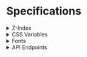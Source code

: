 # Specifications

<details>
<summary>Z-Index</summary>
<div>

| Z-Index | Entity | Path |
| --: | --- | --- |
| 2048 | noscript | [`layout.scss>noscript`](/src/lib/stylesheets/layout.scss) |
| 1031 | nprogress { bar, spinner }  | [`/node_modules/nprogress/nprogress.css>#nprogress .bar`](/node_modules/nprogress/nprogress.css), [`/node_modules/nprogress/nprogress.css>#nprogress .spinner`](/node_modules/nprogress/nprogress.css) |
| 132 | header skip btn | [`header.scss>.skip-btn`](/src/lib/stylesheets/header/header.scss) |
| 129 | header logo | [`header.scss>.header-logo img`](/src/lib/stylesheets/header/header.scss) |
| 128 | header title | [`header.scss>.header-logo::after`](/src/lib/stylesheets/header/header.scss) |
| 127 | header, header bg | [`header.scss>header, .header-bg`](/src/lib/stylesheets/header/header.scss) |
| 126 | footer | [`footer.scss>footer`](/src/lib/stylesheets/footer.scss) |
| 42 | sharing dropdown menu | [`share_button.scss>ul &.menu`](/src/lib/stylesheets/blog/share_button.scss) |
| -1 | bg wallpaper | [`style.scss>html &::before`](/src/lib/stylesheets/style.scss) |
| -1 | unconfirmed fixed element | [`layout.scss>#bg`](/src/lib/stylesheets/layout.scss) |

---

</div>
</details>

<details>
<summary>CSS Variables</summary>
<div>

| Name | Description | Usable area |
| --: | --- | --- |
| `--max-vh001` | viewport max height ever * 0.01 (realtime update) | all |
| `--rt-vh001` | viewport height ever * 0.01 (realtime update) | all |

---

</div>
</details>

<details>
<summary>Fonts</summary>
<div>

Default font weight is `500`.

**Use the Sass mixin `bold` to make the text bold.**

- [Kiwi Maru](#kiwi-maru)
- [Source Code Pro](#source-code-pro)
- [Kaisei Decol](#kaisei-decol)

---

## `'Kiwi Maru'`

<!-- - Light: `300`
- Regular: `400` -->
- Medium: `500`

**Do not use**: `100`, `200`, `300`, `400`, `600`, `700`, `800`, `900`, `normal`, `bold`, `lighter`, `bolder`

## `'Source Code Pro'`

Use the Sass mixin `source-code-pro` to apply the font.

<!-- - ExtraLight: `200`
- Light: `300`
- Regular: `400` -->
- Medium: `500`
<!-- - SemiBold: `600`
- Bold: `700`
- ExtraBold: `800`
- Black: `900` -->

**Do not use**: `100`, `200`, `300`, `400`, `600`, `700`, `800`, `900`, `normal`, `bold`, `lighter`, `bolder`

## `'Kaisei Decol'`

Use the Sass mixin `kaisei-decol` to apply the font.

<!-- - Regular: `400`
- Medium: `500` -->
- Bold: `700`

**Must specify the `font-weight` to `700`**

---

</div>
</details>

<details>
<summary>API Endpoints</summary>
<div>

- [Articles](#articles---get-apiarticles) (`/api/articles`)
- [Article Tags](#article-tags---get-apiarticlestags) (`/api/articles/tags`)
- [Article Thumbnail Image Formats](#article-thumbnail-image-formats---get-apiarticlesthumbnail-imgs) (`/api/articles/thumbnail-imgs`)

## Articles - `GET /api/articles`

Returns a list of blog articles.

### Query Parameters

| Name | Type | Description | Default |
| --- | --- | --- | --- |
| `l` | `number?` | Limit the number of articles to return. `0` means no limit. | `0` |
| `t` | `string[]?` | Filter articles by tags. Example: `t=tag1,tag2` | - |
| `indexed` | `boolean?` | Whether to return indexed articles only. | `false` |

### Response Body

`ArticleMetadata[]` ([`/src/lib/scripts/types.ts`](/src/lib/scripts/types.ts))

- `[]` (`object[]`) - The list of articles.
	- `published` (`boolean`) - Whether the article is published.
	- `indexed` (`boolean`) - Whether the article is indexed.
	- `title` (`string`) - The title of the article.
	- `desc` (`string | null`) - The description of the article.
	- `tags` (`string[] | null`) - The list of tags of the article.
	- `slug` (`string?`) - The slug of the article. Its type is an optional string but it always exists.

#### Example

```json
[
  {
    "published": true,
    "indexed": true,
    "title": "2024年の抱負",
    "desc": "気づいたらもう今年で高3です。今年のうちに決断しなければならないことが山ほどありそうで狂う。",
    "tags": [
      "抱負",
      "新年"
    ],
    "slug": "20240101"
  },
  {
    "published": true,
    "indexed": true,
    "title": "ブログ的なものを作った",
    "desc": "3ヶ月くらい開発してたブログがやっと形になったはなし。とりあえずの最初の記事。",
    "tags": [
      "ブログ",
      "web開発",
      "svelte"
    ],
    "slug": "20231215"
  },
  {
    "published": true,
    "indexed": false,
    "title": "記事の書式(?)について",
    "desc": "この記事はテスト記事です。",
    "tags": [
      "first",
      "test"
    ],
    "slug": "20230917_test"
  }
]
```

## Article Tags - `GET /api/articles/tags`

Returns a list of tags of valid(published and indexed) blog articles.

### Response Body

`ArticleTagWithCount[]` ([`/src/lib/scripts/types.ts`](/src/lib/scripts/types.ts))

- `[]` (`object[]`) - The list of tags.
	- `tag` (`string`) - The tag name.
	- `count` (`number`) - The number of articles that have the tag.


#### Example

```json
[
  {
    "tag": "svelte",
    "count": 1
  },
  {
    "tag": "web開発",
    "count": 1
  },
  {
    "tag": "ブログ",
    "count": 1
  },
  {
    "tag": "新年",
    "count": 1
  },
  {
    "tag": "抱負",
    "count": 1
  }
]
```

## Article Thumbnail Image Formats - `GET /api/articles/thumbnail-imgs`

Returns a list of articles that have a thumbnail image with the image file format.

### Response Body

`ArticleThumbnailImgFmts` ([`/src/lib/scripts/types.ts`](/src/lib/scripts/types.ts))

- `{}` (`object`) - The list of articles that have a thumbnail image with the image file format.
	- `[slug]` (`string`) - The thumbnail image file format of the article of this field name.

#### Example

```json
{
  "20231215": "webp",
  "20240101": "webp",
  "20230917_test": "webp"
}
```

---

</div>
</details>

